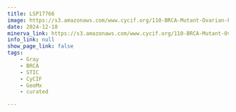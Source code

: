 ```yaml
---
title: LSP17766
image: https://s3.amazonaws.com/www.cycif.org/110-BRCA-Mutant-Ovarian-Precursors/LSP17766/LSP17766.png
date: 2024-12-10
minerva_link: https://s3.amazonaws.com/www.cycif.org/110-BRCA-Mutant-Ovarian-Precursors/LSP17766/index.html
info_link: null
show_page_link: false
tags:
    - Gray
    - BRCA
    - STIC
    - CyCIF
    - GeoMx
    - curated

---
```

